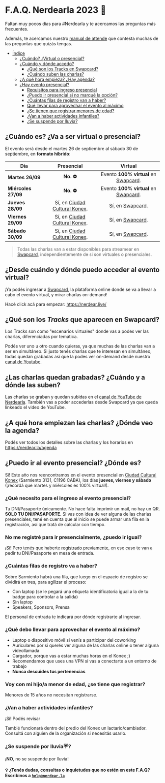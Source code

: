  # F.A.Q. Nerdearla 2023 🙋

Faltan muy pocos días para #Nerdearla y te acercamos las preguntas más frecuentes.

Además, te acercamos nuestro [manual de attende](https://nerdear.live/attendeemanual) que contesta muchas de las preguntas que quizás tengas.

- [Índice](#faq-nerdearla-2023-)
  - [¿Cuándo? ¿Virtual o presencial?](#cuándo-es-va-a-ser-virtual-o-presencial)
  - [¿Cuándo y dónde accedo?](#desde-cuándo-y-dónde-puedo-acceder-al-evento-virtual)
    - [¿Qué son los Tracks en Swapcard?](#qué-son-los-tracks-que-aparecen-en-swapcard)
    - [¿Cuándo suben las charlas?](#las-charlas-quedan-grabadas-cuándo-y-a-dónde-las-suben)
  - [¿A qué hora empieza? ¿Hay agenda?](#a-qué-hora-empiezan-las-charlas-dónde-veo-la-agenda)
  - [¿Hay evento presencial?](#puedo-ir-al-evento-presencial-dónde-es)
    - [Requisitos para ingreso presencial](#qué-necesito-para-el-ingreso-al-evento-presencial)
    - [¿Puedo ir presencial si no marqué la opción?](#no-me-registré-para-ir-presencialmente-puedo-ir-igual)
    - [¿Cuántas filas de registro van a haber?](#cuántas-filas-de-registro-va-a-haber)
    - [Qué llevar para aprovechar el evento al máximo](#qué-debo-llevar-para-aprovechar-el-evento-al-máximo)
    - [¿Se tienen que registrar menores de edad?](#voy-con-mi-hijoa-menor-de-edad-se-tiene-que-registrar)
    - [¿Van a haber actividades infantiles?](#va-a-haber-actividades-infantiles)
    - [¿Se suspende por lluvia?](#se-suspende-por-lluvia%EF%B8%8F)

## **¿Cuándo es? ¿Va a ser virtual o presencial?**

El evento será desde el martes 26 de septiembre al sábado 30 de septiembre, en **formato híbrido**:

| Día | Presencial | Virtual |
| --- | :--------: | :-----: |
| **Martes 26/09** | **No. ⛔️** | Evento **100% virtual** en [Swapcard](https://nerdear.live/). |
| **Miércoles 27/09** | **No. ⛔️** | Evento **100% virtual** en [Swapcard](https://nerdear.live/). |
| **Jueves 28/09** | Sí, en [Ciudad Cultural Konex](https://g.page/cckonex). | Sí, en [Swapcard](https://nerdear.live/). |
| **Viernes 29/09** | Sí, en [Ciudad Cultural Konex](https://g.page/cckonex). | Sí, en [Swapcard](https://nerdear.live/). |
| **Sábado 30/09** | Sí, en [Ciudad Cultural Konex](https://g.page/cckonex). | Sí, en [Swapcard](https://nerdear.live/). |

> Todas las charlas van a estar disponibles para streamear en [Swapcard](https://nerdear.live/), independientemente de si son virtuales o presenciales.

## **¿Desde cuándo y dónde puedo acceder al evento virtual?**

¡Ya podés ingresar a [Swapcard](https://nerdear.live/), la plataforma online donde se va a llevar a cabo el evento virtual, y mirar charlas on-demand!

Hacé click acá para empezar: https://nerdear.live/

## **¿Qué son los _Tracks_ que aparecen en Swapcard?**

Los Tracks son como "escenarios virtuales" donde vas a podes ver las charlas, diferenciadas por temática.

Podés ver uno u otro cuando quieras, ya que muchas de las charlas van a ser en simultáneo. Si justo tenés charlas que te interesan en simultáneo, todas quedan grabadas así que la podes ver on-demand desde nuestro [canal de Youtube](https://www.youtube.com/c/nerdearla).

## **¿Las charlas quedan grabadas? ¿Cuándo y a dónde las suben?**
Las charlas se graban y quedan subidas en el [canal de YouTube de Nerdearla](https://www.youtube.com/c/nerdearla). También vas a poder accederlas desde Swapcard ya que queda linkeado el video de YouTube.

## **¿A qué hora empiezan las charlas? ¿Dónde veo la agenda?**

Podés ver todos los detalles sobre las charlas y los horarios en https://nerdear.la/agenda

## **¿Puedo ir al evento presencial? ¿Dónde es?**

Sí! Este año nos reencontramos en el evento presencial en [Ciudad Cultural Konex](https://g.page/cckonex) (Sarmiento 3131, C1196 CABA), los días **jueves, viernes y sábado** (¡recordá que martes y miércoles es 100% virtual!).

### **¿Qué necesito para el ingreso al evento presencial?**

Tu DNI/Pasaporte únicamente. No hace falta imprimir un mail, no hay un QR. **SOLO TU DNI/PASAPORTE**. Si vas con idea de ver alguna de las charlas presenciales, tené en cuenta que al inicio se puede armar una fila en la registración, así que tratá de calcular con tiempo.

### **No me registré para ir presencialmente, ¿puedo ir igual?**

¡Sí! Pero tenés que haberte [registrado previamente](https://registro.nerdear.la/), en ese caso te van a pedir tu DNI/Pasaporte en mesa de entrada.

### **¿Cuántas filas de registro va a haber?**

Sobre Sarmiento habrá una fila, que luego en el espacio de registro se dividirá en tres, para agilizar el proceso:
* Con laptop (se le pegará una etiqueta identificatoria igual a la de tu badge para controlar a la salida)
* Sin laptop
* Speakers, Sponsors, Prensa

El personal de entrada te indicará por dónde registrarte al ingresar.

### **¿Qué debo llevar para aprovechar el evento al máximo?**

* Laptop o dispositivo móvil si venís a participar del coworking
* Auriculares por si querés ver alguna de las charlas online o tener alguna videollamada
* Cargador, porque vas a estar muchas horas en el Konex ;)
* Recomendamos que uses una VPN si vas a conectarte a un entorno de trabajo
* **Nunca descuides tus pertenencias**

### **Voy con mi hijo/a menor de edad, ¿se tiene que registrar?**

Menores de 15 años no necesitan registrarse.

### **¿Van a haber actividades infantiles?**

¡Sí! Podés revisar

Tambié funcionará dentro del predio del Konex un lactario/cambiador. Consultá con alguien de la organización si necesitás usarlo.

### **¿Se suspende por lluvia☔️?**

¡**NO**, no se suspende por lluvia!

#### 💡 ¿Tenés dudas, consultas o inquietudes que no estén en este F.A.Q? Escribinos a [`help@nerdear.la`](mailto:help@nerdear.la)
